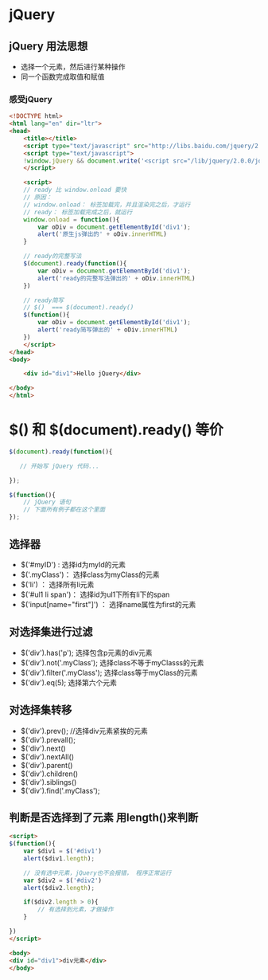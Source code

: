 # jQuery
## jQuery 用法思想
- 选择一个元素，然后进行某种操作
- 同一个函数完成取值和赋值
### 感受jQuery
```html
<!DOCTYPE html>
<html lang="en" dir="ltr">
<head>
    <title></title>
    <script type="text/javascript" src="http://libs.baidu.com/jquery/2.0.0/jquery.min.js"></script>
    <script type="text/javascript">
    !window.jQuery && document.write('<script src="/lib/jquery/2.0.0/jquery.min.js"><\/script>');
    </script>

    <script>
    // ready 比 window.onload 要快
    // 原因：
    // window.onload： 标签加载完，并且渲染完之后，才运行
    // ready： 标签加载完成之后，就运行
    window.onload = function(){
        var oDiv = document.getElementById('div1');
        alert('原生js弹出的' + oDiv.innerHTML)
    }

    // ready的完整写法
    $(document).ready(function(){
        var oDiv = document.getElementById('div1');
        alert('ready的完整写法弹出的' + oDiv.innerHTML)
    })

    // ready简写
    // $()  === $(document).ready()
    $(function(){
        var oDiv = document.getElementById('div1');
        alert('ready简写弹出的' + oDiv.innerHTML)
    })
    </script>
</head>
<body>

    <div id="div1">Hello jQuery</div>

</body>
</html>


```
# $()  和  $(document).ready() 等价
```js
$(document).ready(function(){

   // 开始写 jQuery 代码...

});

$(function(){
    // jQuery 语句
    // 下面所有例子都在这个里面
});

```
## 选择器

- $('#myID') : 选择id为myId的元素
- $('.myClass')： 选择class为myClass的元素
- $('li')   ： 选择所有li元素
- $('#ul1 li span')： 选择id为ul1下所有li下的span
- $('input[name="first"]') ： 选择name属性为first的元素

## 对选择集进行过滤

- $('div').has('p');  选择包含p元素的div元素
- $('div').not('.myClass'); 选择class不等于myClasss的元素
- $('div').filter('.myClass'); 选择class等于myClass的元素
- $('div').eq(5); 选择第六个元素

## 对选择集转移

- $('div').prev();  //选择div元素紧挨的元素
- $('div').prevall();
- $('div').next()
- $('div').nextAll()
- $('div').parent()
- $('div').children()
- $('div').siblings()
- $('div').find('.myClass');

## 判断是否选择到了元素  用length()来判断

```html
<script>
$(function(){
    var $div1 = $('#div1')
    alert($div1.length);

    // 没有选中元素，jQuery也不会报错， 程序正常运行
    var $div2 = $('#div2')
    alert($div2.length);

    if($div2.length > 0){
        // 有选择到元素，才做操作
    }

})
</script>

<body>
<div id="div1">div元素</div>
</body>
```
